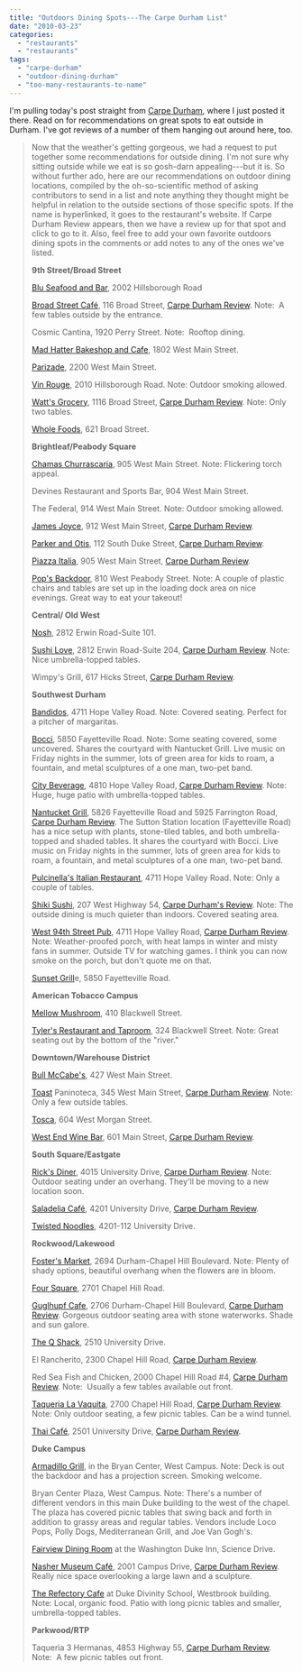 ```yaml
---
title: "Outdoors Dining Spots---The Carpe Durham List"
date: "2010-03-23"
categories: 
  - "restaurants"
  - "restaurants"
tags: 
  - "carpe-durham"
  - "outdoor-dining-durham"
  - "too-many-restaurants-to-name"
---
```


I'm pulling today's post straight from [Carpe Durham](http://carpedurham.com), where I just posted it there. Read on for recommendations on great spots to eat outside in Durham. I've got reviews of a number of them hanging out around here, too.

> Now that the weather's getting gorgeous, we had a request to put together some recommendations for outside dining. I'm not sure why sitting outside while we eat is so gosh-darn appealing---but it is. So without further ado, here are our recommendations on outdoor dining locations, compiled by the oh-so-scientific method of asking contributors to send in a list and note anything they thought might be helpful in relation to the outside sections of those specific spots. If the name is hyperlinked, it goes to the restaurant's website. If Carpe Durham Review appears, then we have a review up for that spot and click to go to it. Also, feel free to add your own favorite outdoors dining spots in the comments or add notes to any of the ones we've listed.
> 
> **9th Street/Broad Street**
> 
> [Blu Seafood and Bar](http://bluseafoodandbar.com/), 2002 Hillsborough Road
> 
> [Broad Street Café](http://www.thebroadstreetcafe.com/), 116 Broad Street, [Carpe Durham Review](http://carpedurham.com/2008/08/13/broad-street-cafe-is-back-and-better/). Note:  A few tables outside by the entrance.
> 
> Cosmic Cantina, 1920 Perry Street. Note:  Rooftop dining.
> 
> [Mad Hatter Bakeshop and Cafe](http://www.madhatterbakeshop.com/), 1802 West Main Street.
> 
> [Parizade](http://www.ghgrestaurants.com/parizade/parizademaster.html), 2200 West Main Street.
> 
> [Vin Rouge](http://www.ghgrestaurants.com/vinrouge/vinrouge.html), 2010 Hillsborough Road. Note: Outdoor smoking allowed.
> 
> [Watt's Grocery](http://www.wattsgrocery.com/), 1116 Broad Street, [Carpe Durham Review](http://carpedurham.com/2008/04/06/nouveau-durham-watts-grocery/). Note: Only two tables.
> 
> [Whole Foods](http://www.wholefoodsmarket.com/stores/durham/), 621 Broad Street.
> 
> **Brightleaf/Peabody Square**
> 
> [Chamas Churrascaria](http://www.chamas.us/), 905 West Main Street. Note: Flickering torch appeal.
> 
> Devines Restaurant and Sports Bar, 904 West Main Street.
> 
> The Federal, 914 West Main Street. Note: Outdoor smoking allowed.
> 
> [James Joyce](http://www.jamesjoyceirishpub.com/), 912 West Main Street, [Carpe Durham Review](http://carpedurham.com/2009/02/18/james-joyce-steps-it-up-with-new-menu/).
> 
> [Parker and Otis](http://www.parkerandotis.com/store/index.php), 112 South Duke Street, [Carpe Durham Review](http://carpedurham.com/2009/09/02/parker-and-otis/).
> 
> [Piazza Italia](http://www.piazzaitalia.us/), 905 West Main Street, [Carpe Durham Review](http://carpedurham.com/2009/11/19/piazza-italia/).
> 
> [Pop's Backdoor](http://www.popsbackdoor.com/blog/), 810 West Peabody Street. Note: A couple of plastic chairs and tables are set up in the loading dock area on nice evenings. Great way to eat your takeout!
> 
> **Central/ Old West**
> 
> [Nosh](http://www.noshfood.com/), 2812 Erwin Road-Suite 101.
> 
> [Sushi Love](http://www.sushilove.org/), 2812 Erwin Road-Suite 204, [Carpe Durham Review](http://carpedurham.com/2008/07/28/yes-you-can-get-even-more-great-sushi-in-durham/). Note: Nice umbrella-topped tables.
> 
> Wimpy's Grill, 617 Hicks Street, [Carpe Durham Review](http://carpedurham.com/2008/06/17/wimpys-brings-the-chuck-to-the-wagon/).
> 
> **Southwest Durham**
> 
> [Bandidos](http://www.bandidoscafe.com/), 4711 Hope Valley Road. Note: Covered seating. Perfect for a pitcher of margaritas.
> 
> [Bocci](http://www.bocciitalian.com/), 5850 Fayetteville Road. Note: Some seating covered, some uncovered. Shares the courtyard with Nantucket Grill. Live music on Friday nights in the summer, lots of green area for kids to roam, a fountain, and metal sculptures of a one man, two-pet band.
> 
> [City Beverage](http://www.citybeverage-durham.com/), 4810 Hope Valley Road, [Carpe Durham Review](http://carpedurham.com/2009/12/16/city-beverage/). Note: Huge, huge patio with umbrella-topped tables.
> 
> [Nantucket Grill](http://www.nantucketgrill.com/), 5826 Fayetteville Road and 5925 Farrington Road, [Carpe Durham Review](http://carpedurham.com/2008/11/17/nantucket-grill/). The Sutton Station location (Fayetteville Road) has a nice setup with plants, stone-tiled tables, and both umbrella-topped and shaded tables. It shares the courtyard with Bocci. Live music on Friday nights in the summer, lots of green area for kids to roam, a fountain, and metal sculptures of a one man, two-pet band.
> 
> [Pulcinella's Italian Restaurant](http://pulcinellasdurham.com/), 4711 Hope Valley Road. Note: Only a couple of tables.
> 
> [Shiki Sushi](http://www.shikisushionline.com/), 207 West Highway 54, [Carpe Durham's Review](http://carpedurham.com/2008/05/26/yes-you-can-get-great-sushi-in-durham/). Note: The outside dining is much quieter than indoors. Covered seating area.
> 
> [West 94th Street Pub](http://www.west94stpub.com/), 4711 Hope Valley Road, [Carpe Durham Review](http://carpedurham.com/2008/03/19/pub-grub-without-a-twist/). Note: Weather-proofed porch, with heat lamps in winter and misty fans in summer. Outside TV for watching games. I think you can now smoke on the porch, but don't quote me on that.
> 
> [Sunset Grill](http://www.sunsetgrilledurham.com/)e, 5850 Fayetteville Road.
> 
> **American Tobacco Campus**
> 
> [Mellow Mushroom](http://www.mellowmushroom.com/), 410 Blackwell Street.
> 
> [Tyler's Restaurant and Taproom](http://www.tylerstaproom.com/restaurants/durham), 324 Blackwell Street. Note: Great seating out by the bottom of the "river."
> 
> **Downtown/Warehouse District**
> 
> [Bull McCabe's](http://www.bullmccabesirishpub.com/), 427 West Main Street.
> 
> [Toast](http://www.toast-fivepoints.com/) Paninoteca, 345 West Main Street, [Carpe Durham Review](http://carpedurham.com/2009/10/03/toast-paninoteca/). Note: Only a few outside tables.
> 
> [Tosca](http://www.bluecorn-tosca.com/tr_home.asp), 604 West Morgan Street.
> 
> [West End Wine Bar](http://www.westendwinebar.com/), 601 Main Street, [Carpe Durham Review](http://carpedurham.com/2009/10/16/west-end-wine-bar/).
> 
> **South Square/Eastgate**
> 
> [Rick's Diner](http://www.ricksdiner.com/), 4015 University Drive, [Carpe Durham Review](http://carpedurham.com/2008/09/27/ricks-diner/). Note: Outdoor seating under an overhang. They'll be moving to a new location soon.
> 
> [Saladelia Café](http://www.saladelia.com/), 4201 University Drive, [Carpe Durham Review](http://carpedurham.com/2009/10/05/saladelia-cafe/).
> 
> [Twisted Noodles](http://www.twistednoodles.com/), 4201-112 University Drive.
> 
> **Rockwood/Lakewood**
> 
> [Foster's Market](http://www.fostersmarket.com/), 2694 Durham-Chapel Hill Boulevard. Note: Plenty of shady options, beautiful overhang when the flowers are in bloom.
> 
> [Four Square](http://www.foursquarerestaurant.com/), 2701 Chapel Hill Road.
> 
> [Guglhupf Cafe](http://www.guglhupf.com/cafe/%E2%80%9D), 2706 Durham-Chapel Hill Boulevard, [Carpe Durham Review](http://carpedurham.com/2009/12/03/guglhupf-cafe/). Gorgeous outdoor seating area with stone waterworks. Shade and sun galore.
> 
> [The Q Shack](http://www.theqshackoriginal.com/), 2510 University Drive.
> 
> El Rancherito, 2300 Chapel Hill Road, [Carpe Durham Review](http://carpedurham.com/2009/07/01/el-rancherito/).
> 
> Red Sea Fish and Chicken, 2000 Chapel Hill Road #4, [Carpe Durham Review](http://carpedurham.com/2010/01/02/red-sea-fish-chicken/). Note:  Usually a few tables available out front.
> 
> [Taqueria La Vaquita](http://lavaquitanc.com/), 2700 Chapel Hill Road, [Carpe Durham Review](http://carpedurham.com/2008/02/26/taqueria-la-vaquita/). Note: Only outdoor seating, a few picnic tables. Can be a wind tunnel.
> 
> [Thai Café](http://www.thaicafenc.com/), 2501 University Drive, [Carpe Durham Review](http://carpedurham.com/2009/12/24/thai-cafe/).
> 
> **Duke Campus**
> 
> [Armadillo Grill](http://dining.duke.edu/where/oncampus/armadillo.php), in the Bryan Center, West Campus. Note: Deck is out the backdoor and has a projection screen. Smoking welcome.
> 
> Bryan Center Plaza, West Campus. Note: There's a number of different vendors in this main Duke building to the west of the chapel. The plaza has covered picnic tables that swing back and forth in addition to grassy areas and regular tables. Vendors include Loco Pops, Polly Dogs, Mediterranean Grill, and Joe Van Gogh's.
> 
> [Fairview Dining Room](http://www.washingtondukeinn.com/Dining/fairview.asp) at the Washington Duke Inn, Science Drive.
> 
> [Nasher Museum Café](http://nasher.duke.edu/museum_cafe.php), 2001 Campus Drive, [Carpe Durham Review](http://carpedurham.com/2009/11/12/nasher-museum-cafe/). Really nice space overlooking a large lawn and a sculpture.
> 
> [The Refectory Cafe](http://www.bonvivantcatering.com/ref.html) at Duke Divinity School, Westbrook building. Note: Local, organic food. Patio with long picnic tables and smaller, umbrella-topped tables.
> 
> **Parkwood/RTP**
> 
> Taqueria 3 Hermanas, 4853 Highway 55, [Carpe Durham Review](http://carpedurham.com/2009/11/07/taqueria-3-hermanas/). Note:  A few picnic tables out front.
